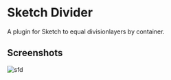 # Sketch Divider 
A plugin for Sketch to equal divisionlayers by container.

## Screenshots
![sfd](https://cloud.githubusercontent.com/assets/8079787/13696676/e8a50046-e7a2-11e5-8ca3-f0ae3f2abc74.gif)


